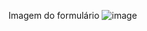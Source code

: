 Imagem do formulário
![image](https://github.com/LucasAndrade1605/curso_ebac_frontend/assets/134231925/4cc48e64-58f8-4be8-bbcf-e74f92e305a7)

